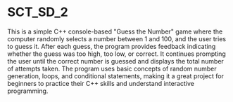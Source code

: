 # SCT_SD_2
This is a simple C++ console-based "Guess the Number" game where the computer randomly selects a number between 1 and 100, and the user tries to guess it. After each guess, the program provides feedback indicating whether the guess was too high, too low, or correct. It continues prompting the user until the correct number is guessed and displays the total number of attempts taken. The program uses basic concepts of random number generation, loops, and conditional statements, making it a great project for beginners to practice their C++ skills and understand interactive programming.
